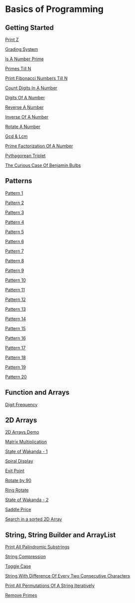 # Basics of Programming

## Getting Started

[Print Z](https://thatbeautifuldream.github.io/pepcoding-dsa/lecture-001/print-z.html)

[Grading System](https://thatbeautifuldream.github.io/pepcoding-dsa/lecture-001/grading-system.html)

[Is A Number Prime](https://thatbeautifuldream.github.io/pepcoding-dsa/lecture-002/is-number-prime.html)

[Primes Till N](https://thatbeautifuldream.github.io/pepcoding-dsa/lecture-002/primes-till-n.html)

[Print Fibonacci Numbers Till N](https://thatbeautifuldream.github.io/pepcoding-dsa/lecture-002/hw/fibo-till-n.html)

[Count Digits In A Number](https://thatbeautifuldream.github.io/pepcoding-dsa/lecture-002/hw/count-digits.html)

[Digits Of A Number](https://thatbeautifuldream.github.io/pepcoding-dsa/lecture-002/hw/digits-of-a-number.html)

[Reverse A Number](https://thatbeautifuldream.github.io/pepcoding-dsa/lecture-003/reverse-a-number.html)

[Inverse Of A Number](https://thatbeautifuldream.github.io/pepcoding-dsa/lecture-003/inverse-of-a-number.html)

[Rotate A Number](https://thatbeautifuldream.github.io/pepcoding-dsa/lecture-004/rotate-by-k.html)

[Gcd & Lcm](https://thatbeautifuldream.github.io/pepcoding-dsa/lecture-003/hw/gcd-lcm.html)

[Prime Factorization Of A Number](https://thatbeautifuldream.github.io/pepcoding-dsa/lecture-003/hw/prime-factorisation.html)

[Pythagorean Triplet](https://thatbeautifuldream.github.io/pepcoding-dsa/lecture-003/pythagorian-tripplet.html)

[The Curious Case Of Benjamin Bulbs](https://thatbeautifuldream.github.io/pepcoding-dsa/lecture-003/benjamin-bulbs.html)

## Patterns

[Pattern 1](https://thatbeautifuldream.github.io/pepcoding-dsa/lecture-004/pattern-1.html)

[Pattern 2](https://thatbeautifuldream.github.io/pepcoding-dsa/lecture-004/pattern-2.html)

[Pattern 3](https://thatbeautifuldream.github.io/pepcoding-dsa/lecture-004/pattern-3.html)

[Pattern 4](https://thatbeautifuldream.github.io/pepcoding-dsa/lecture-004/pattern-4.html)

[Pattern 5](https://thatbeautifuldream.github.io/pepcoding-dsa/lecture-004/pattern-5.html)

[Pattern 6]()

[Pattern 7]()

[Pattern 8]()

[Pattern 9]()

[Pattern 10]()

[Pattern 11]()

[Pattern 12]()

[Pattern 13]()

[Pattern 14]()

[Pattern 15]()

[Pattern 16]()

[Pattern 17]()

[Pattern 18]()

[Pattern 19]()

[Pattern 20]()

## Function and Arrays

[Digit Frequency]()

## 2D Arrays

[2D Arrays Demo](https://thatbeautifuldream.github.io/pepcoding-dsa/lecture-015/2darray-demo.html)

[Matrix Multiplication](https://thatbeautifuldream.github.io/pepcoding-dsa/lecture-015/matrix-multiplication.html)

[State of Wakanda - 1](https://thatbeautifuldream.github.io/pepcoding-dsa/lecture-016/state-of-wakanda.html)

[Spiral Display](https://thatbeautifuldream.github.io/pepcoding-dsa/lecture-016/spiral-display.html)

[Exit Point](https://thatbeautifuldream.github.io/pepcoding-dsa/lecture-017/exit-point.html)

[Rotate by 90](https://thatbeautifuldream.github.io/pepcoding-dsa/lecture-017/rotate-by-90.html)

[Ring Rotate](https://thatbeautifuldream.github.io/pepcoding-dsa/lecture-018/ring-rotate.html)

[State of Wakanda - 2](https://thatbeautifuldream.github.io/pepcoding-dsa/lecture-019/state-of-wakanda-2.html)

[Saddle Price]()

[Search in a sorted 2D Array](https://thatbeautifuldream.github.io/pepcoding-dsa/lecture-018/search-in-a-sorted-2d-array.html)

## String, String Builder and ArrayList

[Print All Palindromic Substrings](https://thatbeautifuldream.github.io/pepcoding-dsa/lecture-019/print-all-palindromic-substrings.html)

[String Compression](https://thatbeautifuldream.github.io/pepcoding-dsa/lecture-020/string-compression.html)

[Toggle Case](https://thatbeautifuldream.github.io/pepcoding-dsa/lecture-020/toggle-case.html)

[String With Difference Of Every Two Consecutive Characters](https://thatbeautifuldream.github.io/pepcoding-dsa/lecture-020/string-with-difference-of-every-two-consecutive-characters.html)

[Print All Permutations Of A String Iteratively]()

[Remove Primes](https://thatbeautifuldream.github.io/pepcoding-dsa/lecture-021/remove-primes.html)
